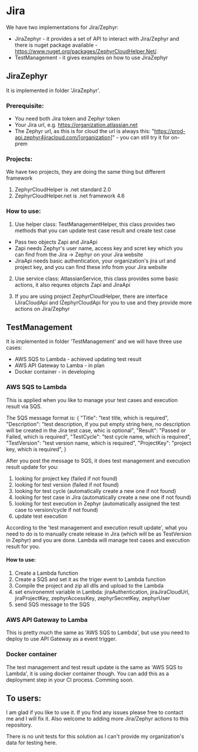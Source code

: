 # Jira

We have two implementations for Jira/Zephyr:
* JiraZephyr - it provides a set of API to interact with Jira/Zephyr and there is nuget package available - https://www.nuget.org/packages/ZephyrCloudHelper.Net/. 
* TestManagement - it gives examples on how to use JiraZephyr 


## JiraZephyr

It is implemented in folder 'JiraZephyr'.

### Prerequisite:
* You need both Jira token and Zephyr token
* Your Jira url, e.g. https://organization.atlassian.net
* The Zephyr url, as this is for cloud the url is always this: "https://prod-api.zephyr4jiracloud.com/[organization]" - you can still try it for on-prem

### Projects:
We have two projects, they are doing the same thing but different framework
  1. ZephyrCloudHelper is .net standard 2.0
  2. ZephyrCloudHelper.net is .net framework 4.6

### How to use:
1. Use helper class: TestManagementHelper, this class provides two methods that you can update test case result and create test case
  * Pass two objects Zapi and JiraApi
  * Zapi needs Zephyr's user name, access key and scret key which you can find from the Jira -> Zephyr on your Jira website
  * JiraApi needs basic authentication, your organization's jira url and project key, and you can find these info from your Jira website
  
2. Use service class: AtlassianService, this class provides some basic actions, it also requres objects Zapi and JiraApi

3. If you are using project ZephyrCloudHelper, there are interface IJiraCloudApi and IZephyrCloudApi for you to use and they provide more actions on Jira/Zephyr


## TestManagement

It is implemented in folder 'TestManagement' and we will have three use cases:
* AWS SQS to Lambda - achieved updating test result
* AWS API Gateway to Lamba - in plan
* Docker container - in developing

### AWS SQS to Lambda

This is applied when you like to manage your test cases and execution result via SQS.

The SQS message format is:
{
	"Title": "test title, which is required",
	"Description": "test description, if you put empty string here, no description will be created in the Jira test case, whic is optional",
	"Result": "Passed or Failed, which is required",
	"TestCycle": "test cycle name, which is required",
	"TestVersion": "test version name, which is required",
	"ProjectKey": "project key, which is required",
}

After you post the message to SQS, it does test management and execution result update for you:
  1. looking for project key (failed if not found)
  2. looking for test version (failed if not found)
  3. looking for test cycle (automatically create a new one if not found)
  4. looking for test case in Jira (automatically create a new one if not found)
  5. looking for test execution in Zephyr (automatically assigned the test case to version/cycle if not found)
  6. update test execution
  
According to the 'test management and execution result update', what you need to do is to manually create release in Jira (which will be as TestVersion in Zephyr) and you are done. Lambda will manage test cases and execution result for you.

#### How to use:
1. Create a Lambda function
2. Create a SQS and set it as the triger event to Lambda function
3. Compile the project and zip all dlls and upload to the Lambda
4. set environemnt variable in Lambda: jiraAuthentication, jiraJiraCloudUrl, jiraProjectKey, zephyrAccessKey, zephyrSecretKey, zephyrUser
5. send SQS message to the SQS

### AWS API Gateway to Lamba

This is pretty much the same as 'AWS SQS to Lambda', but use you need to deploy to use API Gateway as a event trigger.

### Docker container

The test management and test result update is the same as 'AWS SQS to Lambda', it is using docker container though. You can add this as a deployment step in your CI process.
Comming soon.

## To users:
I am glad if you like to use it. If you find any issues please free to contact me and I will fix it. Also welcome to adding more Jira/Zephyr actions to this repository.

There is no unit tests for this solution as I can't provide my organization's data for testing here.
